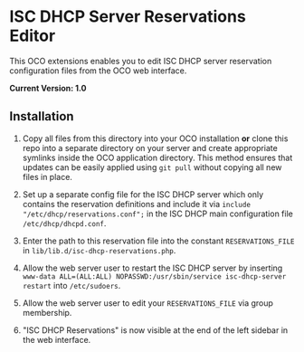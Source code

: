 # ISC DHCP Server Reservations Editor
This OCO extensions enables you to edit ISC DHCP server reservation configuration files from the OCO web interface.

**Current Version: 1.0**

## Installation
1. Copy all files from this directory into your OCO installation **or** clone this repo into a separate directory on your server and create appropriate symlinks inside the OCO application directory. This method ensures that updates can be easily applied using `git pull` without copying all new files in place.

2. Set up a separate config file for the ISC DHCP server which only contains the reservation definitions and include it via `include "/etc/dhcp/reservations.conf";` in the ISC DHCP main configuration file `/etc/dhcp/dhcpd.conf`. 

3. Enter the path to this reservation file into the constant `RESERVATIONS_FILE` in `lib/lib.d/isc-dhcp-reservations.php`.

4. Allow the web server user to restart the ISC DHCP server by inserting `www-data ALL=(ALL:ALL) NOPASSWD:/usr/sbin/service isc-dhcp-server restart` into `/etc/sudoers`.

5. Allow the web server user to edit your `RESERVATIONS_FILE` via group membership.

6. "ISC DHCP Reservations" is now visible at the end of the left sidebar in the web interface.
